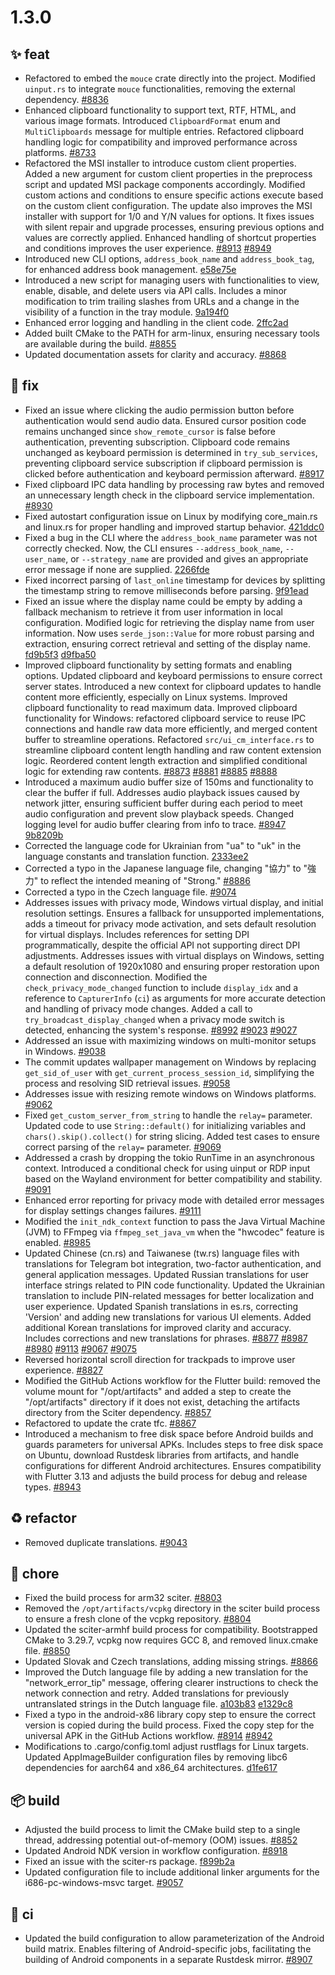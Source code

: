 # 1.3.0
## ✨ feat
- Refactored to embed the `mouce` crate directly into the project. Modified `uinput.rs` to integrate `mouce` functionalities, removing the external dependency. [#8836](https://github.com/rustdesk/rustdesk/pull/8836) 
- Enhanced clipboard functionality to support text, RTF, HTML, and various image formats. Introduced `ClipboardFormat` enum and `MultiClipboards` message for multiple entries. Refactored clipboard handling logic for compatibility and improved performance across platforms. [#8733](https://github.com/rustdesk/rustdesk/pull/8733) 
- Refactored the MSI installer to introduce custom client properties. Added a new argument for custom client properties in the preprocess script and updated MSI package components accordingly. Modified custom actions and conditions to ensure specific actions execute based on the custom client configuration. The update also improves the MSI installer with support for 1/0 and Y/N values for options. It fixes issues with silent repair and upgrade processes, ensuring previous options and values are correctly applied. Enhanced handling of shortcut properties and conditions improves the user experience. [#8913](https://github.com/rustdesk/rustdesk/pull/8913) [#8949](https://github.com/rustdesk/rustdesk/pull/8949) 
- Introduced new CLI options, `address_book_name` and `address_book_tag`, for enhanced address book management. [e58e75e](https://github.com/rustdesk/rustdesk/commit/e58e75eea9df83b866726cb3ea0f32d3a1a124a1) 
- Introduced a new script for managing users with functionalities to view, enable, disable, and delete users via API calls. Includes a minor modification to trim trailing slashes from URLs and a change in the visibility of a function in the tray module. [9a194f0](https://github.com/rustdesk/rustdesk/commit/9a194f085060c171009430cfd78d0a784b2dc656) 
- Enhanced error logging and handling in the client code. [2ffc2ad](https://github.com/rustdesk/rustdesk/commit/2ffc2ad85b5f7252ba4abe5bb6b1d7efa704b081) 
- Added built CMake to the PATH for arm-linux, ensuring necessary tools are available during the build. [#8855](https://github.com/rustdesk/rustdesk/pull/8855) 
- Updated documentation assets for clarity and accuracy. [#8868](https://github.com/rustdesk/rustdesk/pull/8868) 

## 🐛 fix
- Fixed an issue where clicking the audio permission button before authentication would send audio data. Ensured cursor position code remains unchanged since `show_remote_cursor` is false before authentication, preventing subscription. Clipboard code remains unchanged as keyboard permission is determined in `try_sub_services`, preventing clipboard service subscription if clipboard permission is clicked before authentication and keyboard permission afterward. [#8917](https://github.com/rustdesk/rustdesk/pull/8917) 
- Fixed clipboard IPC data handling by processing raw bytes and removed an unnecessary length check in the clipboard service implementation. [#8930](https://github.com/rustdesk/rustdesk/pull/8930) 
- Fixed autostart configuration issue on Linux by modifying core_main.rs and linux.rs for proper handling and improved startup behavior. [421ddc0](https://github.com/rustdesk/rustdesk/commit/421ddc001603b014a45d8492894989816e4e6f66) 
- Fixed a bug in the CLI where the `address_book_name` parameter was not correctly checked. Now, the CLI ensures `--address_book_name`, `--user_name`, or `--strategy_name` are provided and gives an appropriate error message if none are supplied. [2266fde](https://github.com/rustdesk/rustdesk/commit/2266fde26f609586641f3093a1230c57cade73d8) 
- Fixed incorrect parsing of `last_online` timestamp for devices by splitting the timestamp string to remove milliseconds before parsing. [9f91ead](https://github.com/rustdesk/rustdesk/commit/9f91eada898d28d13bd7707190aeb7936dcf02e1) 
- Fixed an issue where the display name could be empty by adding a fallback mechanism to retrieve it from user information in local configuration. Modified logic for retrieving the display name from user information. Now uses `serde_json::Value` for more robust parsing and extraction, ensuring correct retrieval and setting of the display name. [fd9b5f3](https://github.com/rustdesk/rustdesk/commit/fd9b5f3c57cb8b9928c99532892af32bc78ee8c2) [d9fba50](https://github.com/rustdesk/rustdesk/commit/d9fba50606ef19065b7cff4bdd40dfdb9a3ca706) 
- Improved clipboard functionality by setting formats and enabling options. Updated clipboard and keyboard permissions to ensure correct server states. Introduced a new context for clipboard updates to handle content more efficiently, especially on Linux systems. Improved clipboard functionality to read maximum data. Improved clipboard functionality for Windows: refactored clipboard service to reuse IPC connections and handle raw data more efficiently, and merged content buffer to streamline operations. Refactored `src/ui_cm_interface.rs` to streamline clipboard content length handling and raw content extension logic. Reordered content length extraction and simplified conditional logic for extending raw contents. [#8873](https://github.com/rustdesk/rustdesk/pull/8873) [#8881](https://github.com/rustdesk/rustdesk/pull/8881) [#8885](https://github.com/rustdesk/rustdesk/pull/8885) [#8888](https://github.com/rustdesk/rustdesk/pull/8888) 
- Introduced a maximum audio buffer size of 150ms and functionality to clear the buffer if full. Addresses audio playback issues caused by network jitter, ensuring sufficient buffer during each period to meet audio configuration and prevent slow playback speeds. Changed logging level for audio buffer clearing from info to trace. [#8947](https://github.com/rustdesk/rustdesk/pull/8947) [9b8209b](https://github.com/rustdesk/rustdesk/commit/9b8209b61bb66623edae7eee93175d913b94be6e) 
- Corrected the language code for Ukrainian from "ua" to "uk" in the language constants and translation function. [2333ee2](https://github.com/rustdesk/rustdesk/commit/2333ee2c07c6a67ed6c58ccfbc50a3bee203f90d) 
- Corrected a typo in the Japanese language file, changing "協力" to "強力" to reflect the intended meaning of "Strong." [#8886](https://github.com/rustdesk/rustdesk/pull/8886) 
- Corrected a typo in the Czech language file. [#9074](https://github.com/rustdesk/rustdesk/pull/9074) 
- Addresses issues with privacy mode, Windows virtual display, and initial resolution settings. Ensures a fallback for unsupported implementations, adds a timeout for privacy mode activation, and sets default resolution for virtual displays. Includes references for setting DPI programmatically, despite the official API not supporting direct DPI adjustments. Addresses issues with virtual displays on Windows, setting a default resolution of 1920x1080 and ensuring proper restoration upon connection and disconnection. Modified the `check_privacy_mode_changed` function to include `display_idx` and a reference to `CapturerInfo` (`ci`) as arguments for more accurate detection and handling of privacy mode changes. Added a call to `try_broadcast_display_changed` when a privacy mode switch is detected, enhancing the system's response. [#8992](https://github.com/rustdesk/rustdesk/pull/8992) [#9023](https://github.com/rustdesk/rustdesk/pull/9023) [#9027](https://github.com/rustdesk/rustdesk/pull/9027) 
- Addressed an issue with maximizing windows on multi-monitor setups in Windows. [#9038](https://github.com/rustdesk/rustdesk/pull/9038) 
- The commit updates wallpaper management on Windows by replacing `get_sid_of_user` with `get_current_process_session_id`, simplifying the process and resolving SID retrieval issues. [#9058](https://github.com/rustdesk/rustdesk/pull/9058) 
- Addresses issue with resizing remote windows on Windows platforms. [#9062](https://github.com/rustdesk/rustdesk/pull/9062) 
- Fixed `get_custom_server_from_string` to handle the `relay=` parameter. Updated code to use `String::default()` for initializing variables and `chars().skip().collect()` for string slicing. Added test cases to ensure correct parsing of the `relay=` parameter. [#9069](https://github.com/rustdesk/rustdesk/pull/9069) 
- Addressed a crash by dropping the tokio RunTime in an asynchronous context. Introduced a conditional check for using uinput or RDP input based on the Wayland environment for better compatibility and stability. [#9091](https://github.com/rustdesk/rustdesk/pull/9091) 
- Enhanced error reporting for privacy mode with detailed error messages for display settings changes failures. [#9111](https://github.com/rustdesk/rustdesk/pull/9111) 
- Modified the `init_ndk_context` function to pass the Java Virtual Machine (JVM) to FFmpeg via `ffmpeg_set_java_vm` when the "hwcodec" feature is enabled. [#8985](https://github.com/rustdesk/rustdesk/pull/8985) 
- Updated Chinese (cn.rs) and Taiwanese (tw.rs) language files with translations for Telegram bot integration, two-factor authentication, and general application messages. Updated Russian translations for user interface strings related to PIN code functionality. Updated the Ukrainian translation to include PIN-related messages for better localization and user experience. Updated Spanish translations in es.rs, correcting 'Version' and adding new translations for various UI elements. Added additional Korean translations for improved clarity and accuracy. Includes corrections and new translations for phrases. [#8877](https://github.com/rustdesk/rustdesk/pull/8877) [#8987](https://github.com/rustdesk/rustdesk/pull/8987) [#8980](https://github.com/rustdesk/rustdesk/pull/8980) [#9113](https://github.com/rustdesk/rustdesk/pull/9113) [#9067](https://github.com/rustdesk/rustdesk/pull/9067) [#9075](https://github.com/rustdesk/rustdesk/pull/9075) 
- Reversed horizontal scroll direction for trackpads to improve user experience. [#8827](https://github.com/rustdesk/rustdesk/pull/8827) 
- Modified the GitHub Actions workflow for the Flutter build: removed the volume mount for "/opt/artifacts" and added a step to create the "/opt/artifacts" directory if it does not exist, detaching the artifacts directory from the Sciter dependency. [#8857](https://github.com/rustdesk/rustdesk/pull/8857) 
- Refactored to update the crate tfc. [#8867](https://github.com/rustdesk/rustdesk/pull/8867) 
- Introduced a mechanism to free disk space before Android builds and guards parameters for universal APKs. Includes steps to free disk space on Ubuntu, download Rustdesk libraries from artifacts, and handle configurations for different Android architectures. Ensures compatibility with Flutter 3.13 and adjusts the build process for debug and release types. [#8943](https://github.com/rustdesk/rustdesk/pull/8943) 

## ♻️ refactor
- Removed duplicate translations. [#9043](https://github.com/rustdesk/rustdesk/pull/9043)

## 🔧 chore
- Fixed the build process for arm32 sciter. [#8803](https://github.com/rustdesk/rustdesk/pull/8803) 
- Removed the `/opt/artifacts/vcpkg` directory in the sciter build process to ensure a fresh clone of the vcpkg repository. [#8804](https://github.com/rustdesk/rustdesk/pull/8804) 
- Updated the sciter-armhf build process for compatibility. Bootstrapped CMake to 3.29.7, vcpkg now requires GCC 8, and removed linux.cmake file. [#8850](https://github.com/rustdesk/rustdesk/pull/8850) 
- Updated Slovak and Czech translations, adding missing strings. [#8866](https://github.com/rustdesk/rustdesk/pull/8866) 
- Improved the Dutch language file by adding a new translation for the "network_error_tip" message, offering clearer instructions to check the network connection and retry. Added translations for previously untranslated strings in the Dutch language file. [a103b83](https://github.com/rustdesk/rustdesk/commit/a103b83647f31a4bc2e572fb7d760bf4d0508e1c) [e1329c8](https://github.com/rustdesk/rustdesk/commit/e1329c8157d5c6f308acee985da0af513b0d229b) 
- Fixed a typo in the android-x86 library copy step to ensure the correct version is copied during the build process. Fixed the copy step for the universal APK in the GitHub Actions workflow. [#8914](https://github.com/rustdesk/rustdesk/pull/8914) [#8942](https://github.com/rustdesk/rustdesk/pull/8942) 
- Modifications to .cargo/config.toml adjust rustflags for Linux targets. Updated AppImageBuilder configuration files by removing libc6 dependencies for aarch64 and x86_64 architectures. [d1fe617](https://github.com/rustdesk/rustdesk/commit/d1fe61767076cdf3b044c2dd87351da211bf6742) 

## 📦 build
- Adjusted the build process to limit the CMake build step to a single thread, addressing potential out-of-memory (OOM) issues. [#8852](https://github.com/rustdesk/rustdesk/pull/8852) 
- Updated Android NDK version in workflow configuration. [#8918](https://github.com/rustdesk/rustdesk/pull/8918) 
- Fixed an issue with the sciter-rs package. [f899b2a](https://github.com/rustdesk/rustdesk/commit/f899b2a962e169a0e58e6b98c84d1fe9035f58de) 
- Updated configuration file to include additional linker arguments for the i686-pc-windows-msvc target. [#9057](https://github.com/rustdesk/rustdesk/pull/9057) 

## 👷 ci
- Updated the build configuration to allow parameterization of the Android build matrix. Enables filtering of Android-specific jobs, facilitating the building of Android components in a separate Rustdesk mirror. [#8907](https://github.com/rustdesk/rustdesk/pull/8907)
